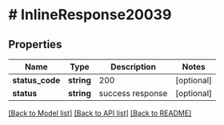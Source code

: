 # # InlineResponse20039

## Properties

Name | Type | Description | Notes
------------ | ------------- | ------------- | -------------
**status_code** | **string** | 200 | [optional]
**status** | **string** | success response | [optional]

[[Back to Model list]](../../README.md#models) [[Back to API list]](../../README.md#endpoints) [[Back to README]](../../README.md)
